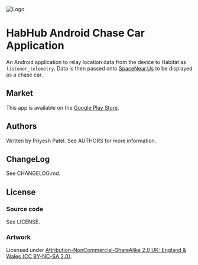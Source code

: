 ![Logo](https://github.com/PriyeshPatel/habhub-chase-car-tracker/raw/master/resources/icon.png)

# HabHub Android Chase Car Application
An Android application to relay location data from the device to Habitat as `listener_telemetry`. Data is then passed onto [SpaceNear.Us](http://spacenear.us/tracker/) to be displayed as a chase car.

## Market
This app is available on the [Google Play Store](https://play.google.com/store).

## Authors
Written by Priyesh Patel. See AUTHORS for more information.

## ChangeLog
See CHANGELOG.md.

## License

### Source code
See LICENSE.

### Artwork
Licensed under [Attribution-NonCommercial-ShareAlike 2.0 UK: England & Wales (CC BY-NC-SA 2.0)](http://creativecommons.org/licenses/by-nc-sa/2.0/uk/legalcode).
